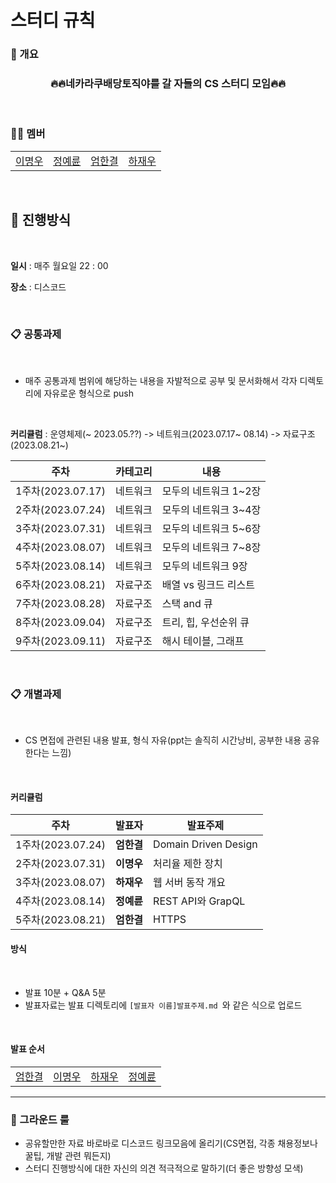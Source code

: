# 스터디 규칙

### 🐶 개요

<h3 align="center">🔥🔥네카라쿠배당토직야를 갈 자들의 CS 스터디 모임🔥🔥</h3>

<br>

### 🤼‍♂️ 멤버

<table>
  <tr>
    <td align="center">
      <a href="https://github.com/JeongHwan-dev">
        이명우
      </a>
    </td>
    <td align="center">
      <a href="https://github.com/YeryunJung">
        정예륜
      </a>
    </td>
    <td align="center">
      <a href="https://github.com/ah9mon">
        엄한결
      </a>
    </td>
    <td align="center">
      <a href="https://github.com/jwoohaha">
        하재우
      </a>
    </td>
  </tr>
</table>

<br>

## 🤝 진행방식

<br>

**일시** : 매주 월요일 22 : 00

**장소** : 디스코드

<br>

### 📋 공통과제

<br>

* 매주 공통과제 범위에 해당하는 내용을 자발적으로 공부 및 문서화해서 각자 디렉토리에 자유로운 형식으로 push

<br>

**커리큘럼** : 운영체제(~ 2023.05.??) -> 네트워크(2023.07.17~ 08.14) -> 자료구조(2023.08.21~)
<br>

| 주차              | 카테고리 | 내용            |
| --------------- | ---- | ------------- |
| 1주차(2023.07.17) | 네트워크 | 모두의 네트워크 1~2장 |
| 2주차(2023.07.24) | 네트워크 | 모두의 네트워크 3~4장 |
| 3주차(2023.07.31) | 네트워크 | 모두의 네트워크 5~6장 |
| 4주차(2023.08.07) | 네트워크 | 모두의 네트워크 7~8장 |
| 5주차(2023.08.14) | 네트워크 | 모두의 네트워크 9장   |
| 6주차(2023.08.21) | 자료구조 | 배열 vs 링크드 리스트 |
| 7주차(2023.08.28) | 자료구조 | 스택 and 큐      |
| 8주차(2023.09.04) | 자료구조 | 트리, 힙, 우선순위 큐 |
| 9주차(2023.09.11) | 자료구조 | 해시 테이블, 그래프   |

<br>

### 📋 개별과제

<br>

* CS 면접에 관련된 내용 발표, 형식 자유(ppt는 솔직히 시간낭비, 공부한 내용 공유한다는 느낌)
  
  <br>

#### 커리큘럼

| 주차              | 발표자     | 발표주제                 |
| --------------- | ------- | -------------------- |
| 1주차(2023.07.24) | **엄한결** | Domain Driven Design |
| 2주차(2023.07.31) | **이명우** | 처리율 제한 장치            |
| 3주차(2023.08.07) | **하재우** | 웹 서버 동작 개요           |
| 4주차(2023.08.14) | **정예륜** | REST API와 GrapQL     |
| 5주차(2023.08.21) | **엄한결** | HTTPS                |

#### 방식

<br>

* 발표 10분 + Q&A 5분
* 발표자료는 발표 디렉토리에 `[발표자 이름]발표주제.md `와 같은 식으로 업로드

<br>

#### 발표 순서

<table>
  <tr>
    <td align="center">
      <a href="https://github.com/ah9mon">
        엄한결
      </a>
    </td>
    <td align="center">
      <a href="https://github.com/Fishphobia gg">
        이명우
      </a>
    </td>
    <td align="center">
      <a href="https://github.com/jwoohaha">
        하재우
      </a>
    </td>
    <td align="center">
      <a href="https://github.com/YeryunJung">
        정예륜
      </a>
    </td>
  </tr>
</table>

---

### 🚩 그라운드 룰

* 공유할만한 자료 바로바로 디스코드 링크모음에 올리기(CS면접, 각종 채용정보나 꿀팁, 개발 관련 뭐든지)
* 스터디 진행방식에 대한 자신의 의견 적극적으로 말하기(더 좋은 방향성 모색)

<br>
<br>
